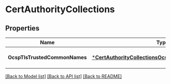 # CertAuthorityCollections

## Properties
Name | Type | Description | Notes
------------ | ------------- | ------------- | -------------
**OcspTlsTrustedCommonNames** | [***CertAuthorityCollectionsOcsptlstrustedcommonnames**](CertAuthorityCollectionsOcsptlstrustedcommonnames.md) |  | [optional] [default to null]

[[Back to Model list]](../README.md#documentation-for-models) [[Back to API list]](../README.md#documentation-for-api-endpoints) [[Back to README]](../README.md)

